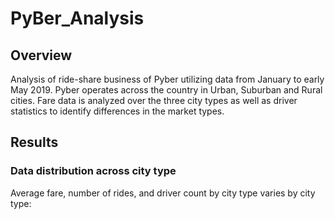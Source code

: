 # PyBer_Analysis
 
## Overview
Analysis of ride-share business of Pyber utilizing data from January to early May 2019.  Pyber operates across the country in Urban, Suburban and Rural cities. Fare data is analyzed over the three city types as well as driver statistics to identify differences in the market types.

## Results

### Data distribution across city  type
Average fare, number of rides, and driver count by city type varies by city type:

